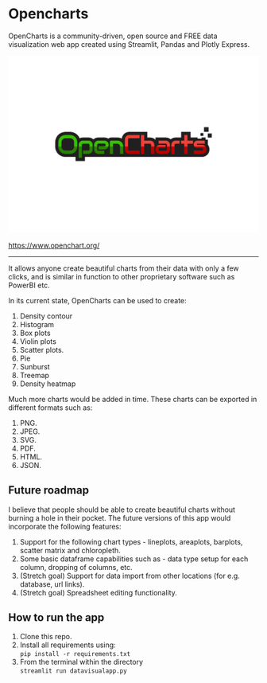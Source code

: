 # Opencharts
OpenCharts is a community-driven, open source and FREE data visualization 
web app created using Streamlit, 
Pandas and Plotly Express.<br>

![Screenshot](logo.jpg)

https://www.openchart.org/
<hr>

It allows anyone create beautiful charts from their data with only a few clicks, and is similar in
 function to other proprietary software such as PowerBI etc.
 <br>
 
 In its current state, OpenCharts can be used to create: <br>
 1) Density contour
 2) Histogram
 3) Box plots
 4) Violin plots
 5) Scatter plots. <br>
 6) Pie
 7) Sunburst
 8) Treemap
 9) Density heatmap
 
 Much more charts would be added in time. These charts can be exported in 
 different formats such as:<br>
 
 1) PNG.
 2) JPEG.
 3) SVG.
 4) PDF.
 5) HTML.
 6) JSON.
 
 ## Future roadmap
I believe that people should be able to create beautiful charts without 
burning a hole in their pocket. The future versions of this app would 
incorporate the following features:<br>
1) Support for the following chart types - lineplots, areaplots, barplots,
  scatter matrix and chloropleth.
2) Some basic dataframe capabilities such as - data type setup for each column, 
dropping of columns, etc. 
3) (Stretch goal) Support for data import from other locations (for e.g. database,  url links).
4) (Stretch goal) Spreadsheet editing functionality.

## How to run the app
1) Clone this repo.
2) Install all requirements using: <br> ```pip install -r requirements.txt``` <br>
3) From the terminal within the directory <br> ```streamlit run datavisualapp.py```

